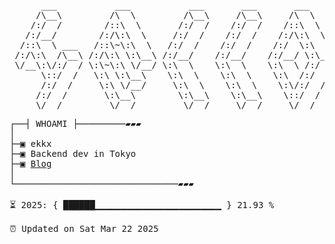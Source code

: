 <pre>
      ___           ___           ___       ___       ___
     /\__\         /\  \         /\__\     /\__\     /\  \
    /:/  /        /::\  \       /:/  /    /:/  /    /::\  \
   /:/__/        /:/\:\  \     /:/  /    /:/  /    /:/\:\  \
  /::\  \ ___   /::\~\:\  \   /:/  /    /:/  /    /:/  \:\  \
 /:/\:\  /\__\ /:/\:\ \:\__\ /:/__/    /:/__/    /:/__/ \:\__\
 \/__\:\/:/  / \:\~\:\ \/__/ \:\  \    \:\  \    \:\  \ /:/  /
      \::/  /   \:\ \:\__\    \:\  \    \:\  \    \:\  /:/  /
      /:/  /     \:\ \/__/     \:\  \    \:\  \    \:\/:/  /
     /:/  /       \:\__\        \:\__\    \:\__\    \::/  /
     \/__/         \/__/         \/__/     \/__/     \/__/
</pre>

<pre>
┌──┤ WHOAMI ├─────────▰▰▰
│
├─▣ ekkx
├─▣ Backend dev in Tokyo
├─▣ <a href="https://xtrz.cc">Blog</a>
│
└───────────────────────────────▰▰▰

⏳ 2025: { ██████▁▁▁▁▁▁▁▁▁▁▁▁▁▁▁▁▁▁▁▁▁▁▁▁ } 21.93 %

⏰ Updated on Sat Mar 22 2025
</pre>

